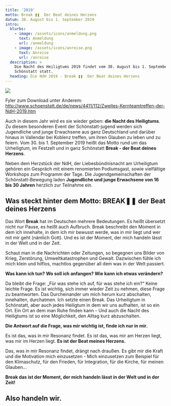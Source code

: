 ```yaml
---
title: '2019'
motto: Break ❚❚  Der Beat deines Herzens
datum: 30. August bis 1. September 2019
intro:
  blurbs:
    - image: /assets/icons/anmeldung.png
      text: Anmeldung
      url: /anmeldung
    - image: /assets/icons/anreise.png
      text: Anreise
      url: /anreise
  description: >
    Die Nacht des Heiligtums 2019 findet vom 30. August bis 1. September in
    Schönstatt statt.
  heading: Die NdH 2019 - Break ❚❚  Der Beat deines Herzens
---
```

![](/assets/uploads/flyer-vorn.webp)

Fyler zum Download unter Anderem: <http://www.schoenstatt.de/de/news/4411/112/Zweites-Kernteamtreffen-der-NdH-2019.htm> 

Auch in diesem Jahr wird es sie wieder geben: <strong>die Nacht des Heiligtums</strong>. Zu diesem besonderen Event der Schönstatt-jugend werden sich Jugendliche und junge Erwachsene aus ganz Deutschland und darüber hinaus in Vallendar bei Koblenz treffen, um ihren Glauben zu leben und zu feiern. Vom 30. bis 1. September 2019 heißt das Motto rund um das Urheiligtum, im Festzelt und in ganz Schönstatt <strong>Break - der Beat deines Herzens</strong>.


Neben dem Herzstück der NdH, der Liebesbündnisnacht am Urheiligtum gehören ein Gespräch mit einem renomierten Podiumsgast, sowie vielfältige Workshops zum Programm der Tage. Die Jugendgemeinschaften der Schönstatt-Bewegung laden <strong>Jugendliche und junge Erwachsene von 16 bis 30 Jahren</strong> herzlich zur Teilnahme ein.



## Was steckt hinter dem Motto: BREAK❚❚ der Beat deines Herzens  

Das Wort <strong>Break</strong> hat im Deutschen mehrere Bedeutungen. Es heißt übersetzt nicht nur Pause, es heißt auch Aufbruch. Break beschreibt den Moment in dem ich innehalte, in dem ich mir bewusst werde, was in mir liegt und wer mit mir geht (nämlich Gott). Und es ist der Moment, der mich handeln lässt in der Welt und in der Zeit.



Schaut man in die Nachrichten oder Zeitungen, so begegnen uns Bilder von Krieg, Zerstörung, Umweltkatastrophen und Gewalt. Dazwischen fühle ich mich klein und hilflos, machtlos gegenüber all dem was in der Welt passiert. 

<strong>Was kann ich tun? Wo soll ich anfangen? Wie kann ich etwas verändern?</strong>

Da bleibt die Frage: „Für was stehe ich auf, für was stehe ich ein?“ Keine leichte Frage. Es ist wichtig, sich immer wieder Zeit zu nehmen, diese Frage zu beantworten. Das Durcheinander um mich herum kurz abschalten, innehalten, durchatmen. Ich setzte einen Break. Das Urheiligtum in Schönstatt, aber auch jedes Heiligtum in dem wir uns aufhalten, ist so ein Ort. Ein Ort an dem man Ruhe finden kann - Und auch die Nacht des Heiligtums ist so eine Möglichkeit, den Alltag kurz abzuschalten. 



<strong>Die Antwort auf die Frage, was mir wichtig ist, finde ich nur in mir. </strong>

Es ist das, was in mir Resonanz findet. Es ist das, was mir am Herzen liegt, was mir im Herzen liegt. <strong>Es ist der Beat meines Herzens.</strong>

Das, was in mir Resonanz findet, drängt nach draußen. Es gibt mir die Kraft und die Motivation mich einzusetzen - Mich einzusetzen zum Beispiel für den Klimaschutz, für den Frieden, für Integration, für die Kirche, für meinen Glauben…



<strong>Break das ist der Moment, der mich handeln lässt in der Welt und in der Zeit!</strong>

## Also handeln wir.

##
